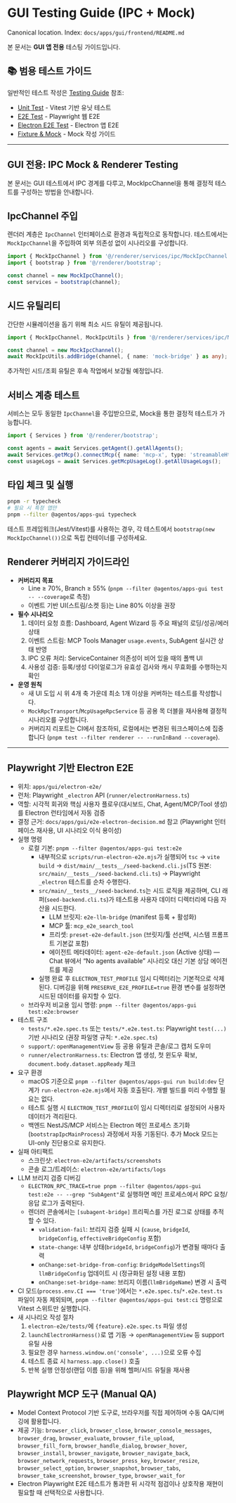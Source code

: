# GUI Testing Guide (IPC + Mock)

Canonical location. Index: `docs/apps/gui/frontend/README.md`

본 문서는 **GUI 앱 전용** 테스팅 가이드입니다.

## 📚 범용 테스트 가이드

일반적인 테스트 작성은 [Testing Guide](../../../../docs/30-developer-guides/testing/) 참조:
- [Unit Test](../../../../docs/30-developer-guides/testing/unit-test.md) - Vitest 기반 유닛 테스트
- [E2E Test](../../../../docs/30-developer-guides/testing/e2e-test.md) - Playwright 웹 E2E
- [Electron E2E Test](../../../../docs/30-developer-guides/testing/electron-e2e-test.md) - Electron 앱 E2E
- [Fixture & Mock](../../../../docs/30-developer-guides/testing/fixture-mock.md) - Mock 작성 가이드

---

## GUI 전용: IPC Mock & Renderer Testing

본 문서는 GUI 테스트에서 IPC 경계를 다루고, MockIpcChannel을 통해 결정적 테스트를 구성하는 방법을 안내합니다.

## IpcChannel 주입

렌더러 계층은 `IpcChannel` 인터페이스로 환경과 독립적으로 동작합니다. 테스트에서는 `MockIpcChannel`을 주입하여 외부 의존성 없이 시나리오를 구성합니다.

```ts
import { MockIpcChannel } from '@/renderer/services/ipc/MockIpcChannel';
import { bootstrap } from '@/renderer/bootstrap';

const channel = new MockIpcChannel();
const services = bootstrap(channel);
```

## 시드 유틸리티

간단한 시뮬레이션을 돕기 위해 최소 시드 유틸이 제공됩니다.

```ts
import { MockIpcChannel, MockIpcUtils } from '@/renderer/services/ipc/MockIpcChannel';

const channel = new MockIpcChannel();
await MockIpcUtils.addBridge(channel, { name: 'mock-bridge' } as any);
```

추가적인 시드/조회 유틸은 후속 작업에서 보강될 예정입니다.

## 서비스 계층 테스트

서비스는 모두 동일한 `IpcChannel`을 주입받으므로, Mock을 통한 결정적 테스트가 가능합니다.

```ts
import { Services } from '@/renderer/bootstrap';

const agents = await Services.getAgent().getAllAgents();
await Services.getMcp().connectMcp({ name: 'mcp-x', type: 'streamableHttp' } as any);
const usageLogs = await Services.getMcpUsageLog().getAllUsageLogs();
```

## 타입 체크 및 실행

```bash
pnpm -r typecheck
# 필요 시 특정 앱만
pnpm --filter @agentos/apps-gui typecheck
```

테스트 프레임워크(Jest/Vitest)를 사용하는 경우, 각 테스트에서 `bootstrap(new MockIpcChannel())`으로 독립 컨테이너를 구성하세요.

## Renderer 커버리지 가이드라인

- **커버리지 목표**
  - Line ≥ 70%, Branch ≥ 55% (`pnpm --filter @agentos/apps-gui test -- --coverage`로 측정)
  - 이벤트 기반 UI(스트림/소켓 등)는 Line 80% 이상을 권장
- **필수 시나리오**
  1. 데이터 요청 흐름: Dashboard, Agent Wizard 등 주요 패널의 로딩/성공/에러 상태
  2. 이벤트 스트림: MCP Tools Manager `usage.events`, SubAgent 실시간 상태 반영
  3. IPC 오류 처리: ServiceContainer 의존성이 비어 있을 때의 폴백 UI
  4. 사용성 검증: 등록/생성 다이얼로그가 유효성 검사와 캐시 무효화를 수행하는지 확인
- **운영 원칙**
  - 새 UI 도입 시 위 4개 축 가운데 최소 1개 이상을 커버하는 테스트를 작성합니다.
  - `MockRpcTransport`/`McpUsageRpcService` 등 공용 목 더블을 재사용해 결정적 시나리오를 구성합니다.
  - 커버리지 리포트는 CI에서 참조하되, 로컬에서는 변경된 워크스페이스에 집중합니다 (`pnpm test --filter renderer -- --runInBand --coverage`).

---

## Playwright 기반 Electron E2E

- 위치: `apps/gui/electron-e2e/`
- 런처: Playwright `_electron` API (`runner/electronHarness.ts`)
- 역할: 시각적 회귀와 핵심 사용자 플로우(대시보드, Chat, Agent/MCP/Tool 생성)를 Electron 런타임에서 자동 검증
- 결정 근거: `docs/apps/gui/e2e-electron-decision.md` 참고 (Playwright 인터페이스 재사용, UI 시나리오 이식 용이성)
- 실행 명령
  - 로컬 기본: `pnpm --filter @agentos/apps-gui test:e2e`
    - 내부적으로 `scripts/run-electron-e2e.mjs`가 실행되어 `tsc` → `vite build` → `dist/main/__tests__/seed-backend.cli.js`(TS 원본: `src/main/__tests__/seed-backend.cli.ts`) → Playwright `_electron` 테스트를 순차 수행한다.
    - `src/main/__tests__/seed-backend.ts`는 시드 로직을 제공하며, CLI 래퍼(`seed-backend.cli.ts`)가 테스트용 사용자 데이터 디렉터리에 다음 자산을 시드한다.
      - LLM 브릿지: `e2e-llm-bridge` (manifest 등록 + 활성화)
      - MCP 툴: `mcp_e2e_search_tool`
      - 프리셋: `preset-e2e-default.json` (브릿지/툴 선선택, 시스템 프롬프트 기본값 포함)
      - 에이전트 메타데이터: `agent-e2e-default.json` (Active 상태) — Chat 뷰에서 “No agents available” 시나리오 대신 기본 상담 에이전트를 제공
    - 실행 완료 후 `ELECTRON_TEST_PROFILE` 임시 디렉터리는 기본적으로 삭제된다. 디버깅을 위해 `PRESERVE_E2E_PROFILE=true` 환경 변수를 설정하면 시드된 데이터를 유지할 수 있다.
  - 브라우저 비교용 임시 명령: `pnpm --filter @agentos/apps-gui test:e2e:browser`
- 테스트 구조
  - `tests/*.e2e.spec.ts` 또는 `tests/*.e2e.test.ts`: Playwright `test(...)` 기반 시나리오 (권장 파일명 규칙: `*.e2e.spec.ts`)
  - `support/`: `openManagementView` 등 공용 유틸과 콘솔/로그 캡처 도우미
  - `runner/electronHarness.ts`: Electron 앱 생성, 첫 윈도우 확보, `document.body.dataset.appReady` 체크
- 요구 환경
  - macOS 기준으로 `pnpm --filter @agentos/apps-gui run build:dev` 단계가 `run-electron-e2e.mjs`에서 자동 호출된다. 개별 빌드를 미리 수행할 필요는 없다.
  - 테스트 실행 시 `ELECTRON_TEST_PROFILE`이 임시 디렉터리로 설정되어 사용자 데이터가 격리된다.
  - 백엔드 NestJS/MCP 서비스는 Electron 메인 프로세스 초기화(`bootstrapIpcMainProcess`) 과정에서 자동 기동된다. 추가 Mock 모드는 UI-only 진단용으로 유지한다.
- 실패 아티팩트
  - 스크린샷: `electron-e2e/artifacts/screenshots`
  - 콘솔 로그/트레이스: `electron-e2e/artifacts/logs`
- LLM 브리지 검증 디버깅
  - `ELECTRON_RPC_TRACE=true pnpm --filter @agentos/apps-gui test:e2e -- --grep "SubAgent"`로 실행하면 메인 프로세스에서 RPC 요청/응답 로그가 출력된다.
  - 렌더러 콘솔에서는 `[subagent-bridge]` 프리픽스를 가진 로그로 상태를 추적할 수 있다.
    - `validation-fail`: 브리지 검증 실패 시 (`cause`, `bridgeId`, `bridgeConfig`, `effectiveBridgeConfig` 포함)
    - `state-change`: 내부 상태(`bridgeId`, `bridgeConfig`)가 변경될 때마다 출력
    - `onChange:set-bridge-from-config`: `BridgeModelSettings`의 `llmBridgeConfig` 업데이트 시 (정규화된 설정 내용 포함)
    - `onChange:set-bridge-name`: 브리지 이름(`llmBridgeName`) 변경 시 출력
- CI 모드(`process.env.CI === 'true'`)에서는 `*.e2e.spec.ts`/`*.e2e.test.ts` 파일이 자동 제외되며, `pnpm --filter @agentos/apps-gui test:ci` 명령으로 Vitest 스위트만 실행합니다.
- 새 시나리오 작성 절차
  1. `electron-e2e/tests/`에 `{feature}.e2e.spec.ts` 파일 생성
  2. `launchElectronHarness()`로 앱 기동 → `openManagementView` 등 support 유틸 사용
  3. 필요한 경우 `harness.window.on('console', ...)`으로 오류 수집
  4. 테스트 종료 시 `harness.app.close()` 호출
  5. 반복 실행 안정성(랜덤 이름 등)을 위해 헬퍼/시드 유틸을 재사용

## Playwright MCP 도구 (Manual QA)

- Model Context Protocol 기반 도구로, 브라우저를 직접 제어하며 수동 QA/디버깅에 활용합니다.
- 제공 기능: `browser_click`, `browser_close`, `browser_console_messages`, `browser_drag`, `browser_evaluate`,
  `browser_file_upload`, `browser_fill_form`, `browser_handle_dialog`, `browser_hover`, `browser_install`,
  `browser_navigate`, `browser_navigate_back`, `browser_network_requests`, `browser_press_key`,
  `browser_resize`, `browser_select_option`, `browser_snapshot`, `browser_tabs`, `browser_take_screenshot`,
  `browser_type`, `browser_wait_for`
- Electron Playwright E2E 테스트가 통과한 뒤 시각적 점검이나 상호작용 재현이 필요할 때 선택적으로 사용합니다.
